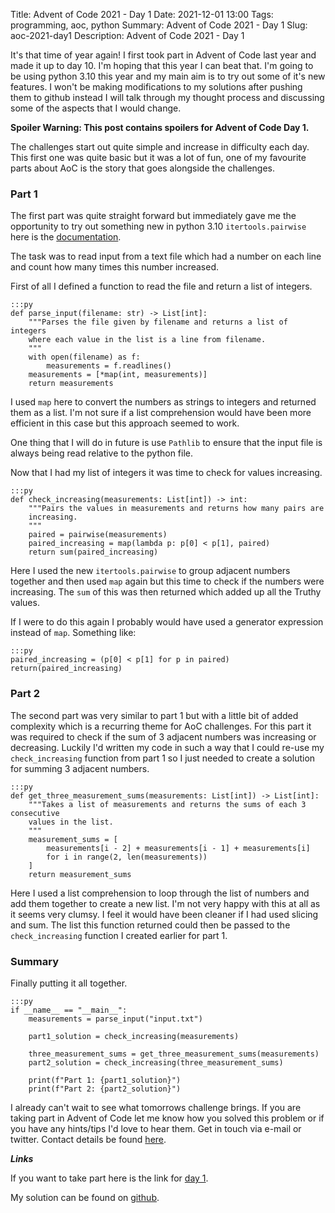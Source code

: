 Title: Advent of Code 2021 - Day 1
Date: 2021-12-01 13:00
Tags: programming, aoc, python
Summary: Advent of Code 2021 - Day 1
Slug: aoc-2021-day1
Description: Advent of Code 2021 - Day 1

It's that time of year again! 
I first took part in Advent of Code last year and made it up to day 10. I'm hoping that this year I can beat that.
I'm going to be using python 3.10 this year and my main aim is to try out some of it's new features. I won't be making modifications to my solutions after pushing them to github instead I will talk through my thought process and discussing some of the aspects that I would change. 

**Spoiler Warning: This post contains spoilers for Advent of Code Day 1.**

The challenges start out quite simple and increase in difficulty each day. This first one was quite basic but it was a lot of fun, one of my favourite parts about AoC is the story that goes alongside the challenges.

### Part 1

The first part was quite straight forward but immediately gave me the opportunity to try out something new in python 3.10 `itertools.pairwise` here is the [documentation](https://docs.python.org/3/library/itertools.html#itertools.pairwise).

The task was to read input from a text file which had a number on each line and count how many times this number increased.

First of all I defined a function to read the file and return a list of integers.

    :::py
    def parse_input(filename: str) -> List[int]:
        """Parses the file given by filename and returns a list of integers
        where each value in the list is a line from filename.
        """
        with open(filename) as f:
            measurements = f.readlines()
        measurements = [*map(int, measurements)]
        return measurements

I used `map` here to convert the numbers as strings to integers and returned them as a list. I'm not sure if a list comprehension would have been more efficient in this case but this approach seemed to work.

One thing that I will do in future is use `Pathlib` to ensure that the input file is always being read relative to the python file.

Now that I had my list of integers it was time to check for values increasing.

    :::py
    def check_increasing(measurements: List[int]) -> int:
        """Pairs the values in measurements and returns how many pairs are
        increasing.
        """
        paired = pairwise(measurements)
        paired_increasing = map(lambda p: p[0] < p[1], paired)
        return sum(paired_increasing)

Here I used the new `itertools.pairwise` to group adjacent numbers together and then used `map` again but this time to check if the numbers were increasing. The `sum` of this was then returned which added up all the Truthy values.

If I were to do this again I probably would have used a generator expression instead of `map`. Something like:

    :::py
    paired_increasing = (p[0] < p[1] for p in paired)
    return(paired_increasing)

### Part 2

The second part was very similar to part 1 but with a little bit of added complexity which is a recurring theme for AoC challenges. For this part it was required to check if the sum of 3 adjacent numbers was increasing or decreasing. 
Luckily I'd written my code in such a way that I could re-use my `check_increasing` function from part 1 so I just needed to create a solution for summing 3 adjacent numbers.

    :::py
    def get_three_measurement_sums(measurements: List[int]) -> List[int]:
        """Takes a list of measurements and returns the sums of each 3 consecutive
        values in the list.
        """
        measurement_sums = [
            measurements[i - 2] + measurements[i - 1] + measurements[i]
            for i in range(2, len(measurements))
        ]
        return measurement_sums

Here I used a list comprehension to loop through the list of numbers and add them together to create a new list. I'm not very happy with this at all as it seems very clumsy. I feel it would have been cleaner if I had used slicing and sum. The list this function returned could then be passed to the `check_increasing` function I created earlier for part 1.

### Summary 

Finally putting it all together.

    :::py
    if __name__ == "__main__":
        measurements = parse_input("input.txt")

        part1_solution = check_increasing(measurements)

        three_measurement_sums = get_three_measurement_sums(measurements)
        part2_solution = check_increasing(three_measurement_sums)

        print(f"Part 1: {part1_solution}")
        print(f"Part 2: {part2_solution}")

I already can't wait to see what tomorrows challenge brings. If you are taking part in Advent of Code let me know how you solved this problem or if you have any hints/tips I'd love to hear them. Get in touch via e-mail or twitter. Contact details be found [here]({filename}/pages/about.md).

***Links***

If you want to take part here is the link for [day 1](https://adventofcode.com/2021/day/1).

My solution can be found on [github](https://github.com/rosswf/AdventOfCode2021/blob/main/day1/solution.py).